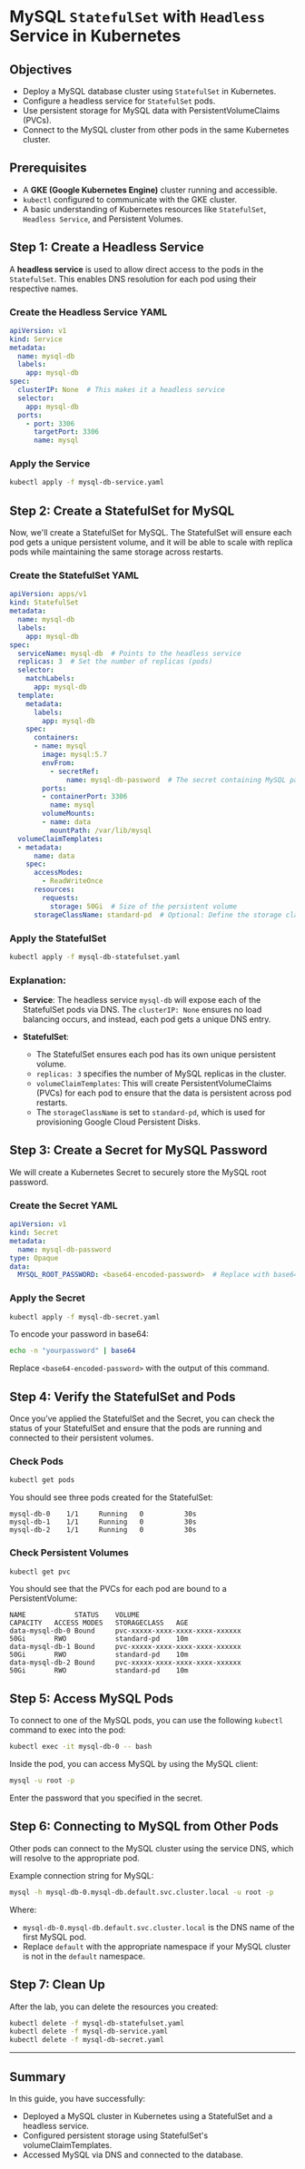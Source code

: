 # MySQL `StatefulSet` with `Headless` Service in Kubernetes

## Objectives

- Deploy a MySQL database cluster using `StatefulSet` in Kubernetes.
- Configure a headless service for `StatefulSet` pods.
- Use persistent storage for MySQL data with PersistentVolumeClaims (PVCs).
- Connect to the MySQL cluster from other pods in the same Kubernetes cluster.

## Prerequisites

- A **GKE (Google Kubernetes Engine)** cluster running and accessible.
- `kubectl` configured to communicate with the GKE cluster.
- A basic understanding of Kubernetes resources like `StatefulSet`, `Headless Service`, and Persistent Volumes.

## Step 1: Create a Headless Service

A **headless service** is used to allow direct access to the pods in the `StatefulSet`. This enables DNS resolution for each pod using their respective names.

### Create the Headless Service YAML

```yaml
apiVersion: v1
kind: Service
metadata:
  name: mysql-db
  labels:
    app: mysql-db
spec:
  clusterIP: None  # This makes it a headless service
  selector:
    app: mysql-db
  ports:
    - port: 3306
      targetPort: 3306
      name: mysql
```

### Apply the Service

```bash
kubectl apply -f mysql-db-service.yaml
```

## Step 2: Create a StatefulSet for MySQL

Now, we'll create a StatefulSet for MySQL. The StatefulSet will ensure each pod gets a unique persistent volume, and it will be able to scale with replica pods while maintaining the same storage across restarts.

### Create the StatefulSet YAML

```yaml
apiVersion: apps/v1
kind: StatefulSet
metadata:
  name: mysql-db
  labels:
    app: mysql-db
spec:
  serviceName: mysql-db  # Points to the headless service
  replicas: 3  # Set the number of replicas (pods)
  selector:
    matchLabels:
      app: mysql-db
  template:
    metadata:
      labels:
        app: mysql-db
    spec:
      containers:
      - name: mysql
        image: mysql:5.7
        envFrom:
          - secretRef:
              name: mysql-db-password  # The secret containing MySQL password
        ports:
        - containerPort: 3306
          name: mysql
        volumeMounts:
        - name: data
          mountPath: /var/lib/mysql
  volumeClaimTemplates:
  - metadata:
      name: data
    spec:
      accessModes:
        - ReadWriteOnce
      resources:
        requests:
          storage: 50Gi  # Size of the persistent volume
      storageClassName: standard-pd  # Optional: Define the storage class for GCP Persistent Disks
```

### Apply the StatefulSet

```bash
kubectl apply -f mysql-db-statefulset.yaml
```

### Explanation:

- **Service**: The headless service `mysql-db` will expose each of the StatefulSet pods via DNS. The `clusterIP: None` ensures no load balancing occurs, and instead, each pod gets a unique DNS entry.
  
- **StatefulSet**: 
  - The StatefulSet ensures each pod has its own unique persistent volume.
  - `replicas: 3` specifies the number of MySQL replicas in the cluster.
  - `volumeClaimTemplates`: This will create PersistentVolumeClaims (PVCs) for each pod to ensure that the data is persistent across pod restarts.
  - The `storageClassName` is set to `standard-pd`, which is used for provisioning Google Cloud Persistent Disks.

## Step 3: Create a Secret for MySQL Password

We will create a Kubernetes Secret to securely store the MySQL root password.

### Create the Secret YAML

```yaml
apiVersion: v1
kind: Secret
metadata:
  name: mysql-db-password
type: Opaque
data:
  MYSQL_ROOT_PASSWORD: <base64-encoded-password>  # Replace with base64 encoded password
```

### Apply the Secret

```bash
kubectl apply -f mysql-db-secret.yaml
```

To encode your password in base64:

```bash
echo -n "yourpassword" | base64
```

Replace `<base64-encoded-password>` with the output of this command.

## Step 4: Verify the StatefulSet and Pods

Once you’ve applied the StatefulSet and the Secret, you can check the status of your StatefulSet and ensure that the pods are running and connected to their persistent volumes.

### Check Pods

```bash
kubectl get pods
```

You should see three pods created for the StatefulSet:

```
mysql-db-0    1/1     Running   0          30s
mysql-db-1    1/1     Running   0          30s
mysql-db-2    1/1     Running   0          30s
```

### Check Persistent Volumes

```bash
kubectl get pvc
```

You should see that the PVCs for each pod are bound to a PersistentVolume:

```
NAME            STATUS    VOLUME                                     CAPACITY   ACCESS MODES   STORAGECLASS   AGE
data-mysql-db-0 Bound     pvc-xxxxx-xxxx-xxxx-xxxx-xxxxxx           50Gi       RWO            standard-pd    10m
data-mysql-db-1 Bound     pvc-xxxxx-xxxx-xxxx-xxxx-xxxxxx           50Gi       RWO            standard-pd    10m
data-mysql-db-2 Bound     pvc-xxxxx-xxxx-xxxx-xxxx-xxxxxx           50Gi       RWO            standard-pd    10m
```

## Step 5: Access MySQL Pods

To connect to one of the MySQL pods, you can use the following `kubectl` command to exec into the pod:

```bash
kubectl exec -it mysql-db-0 -- bash
```

Inside the pod, you can access MySQL by using the MySQL client:

```bash
mysql -u root -p
```

Enter the password that you specified in the secret.

## Step 6: Connecting to MySQL from Other Pods

Other pods can connect to the MySQL cluster using the service DNS, which will resolve to the appropriate pod.

Example connection string for MySQL:

```bash
mysql -h mysql-db-0.mysql-db.default.svc.cluster.local -u root -p
```

Where:
- `mysql-db-0.mysql-db.default.svc.cluster.local` is the DNS name of the first MySQL pod.
- Replace `default` with the appropriate namespace if your MySQL cluster is not in the `default` namespace.

## Step 7: Clean Up

After the lab, you can delete the resources you created:

```bash
kubectl delete -f mysql-db-statefulset.yaml
kubectl delete -f mysql-db-service.yaml
kubectl delete -f mysql-db-secret.yaml
```

---

## Summary

In this guide, you have successfully:
- Deployed a MySQL cluster in Kubernetes using a StatefulSet and a headless service.
- Configured persistent storage using StatefulSet's volumeClaimTemplates.
- Accessed MySQL via DNS and connected to the database.

